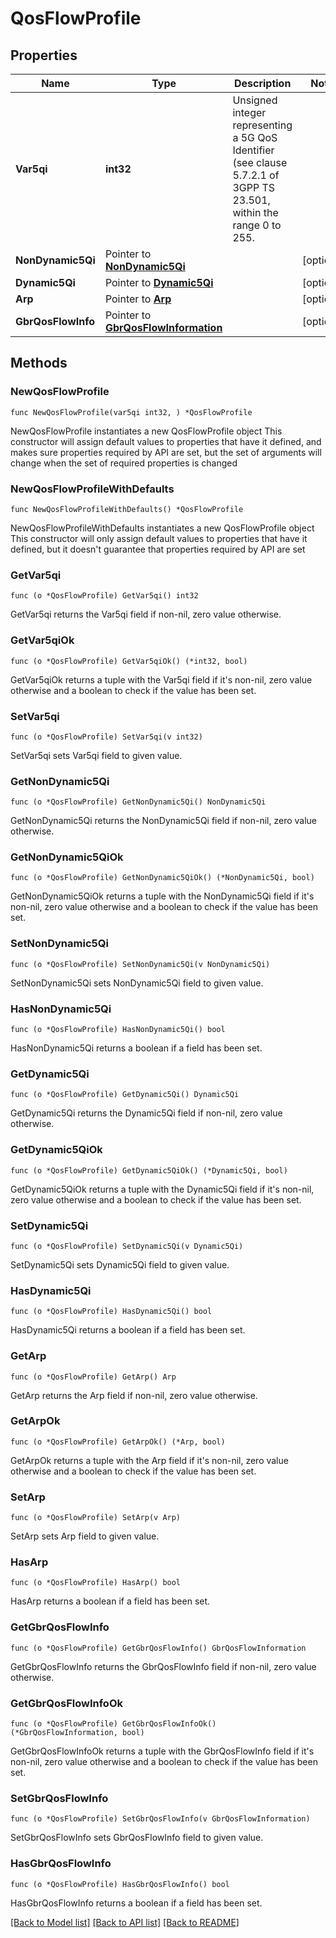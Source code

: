 # QosFlowProfile

## Properties

Name | Type | Description | Notes
------------ | ------------- | ------------- | -------------
**Var5qi** | **int32** | Unsigned integer representing a 5G QoS Identifier (see clause 5.7.2.1 of 3GPP TS 23.501, within the range 0 to 255.  | 
**NonDynamic5Qi** | Pointer to [**NonDynamic5Qi**](NonDynamic5Qi.md) |  | [optional] 
**Dynamic5Qi** | Pointer to [**Dynamic5Qi**](Dynamic5Qi.md) |  | [optional] 
**Arp** | Pointer to [**Arp**](Arp.md) |  | [optional] 
**GbrQosFlowInfo** | Pointer to [**GbrQosFlowInformation**](GbrQosFlowInformation.md) |  | [optional] 

## Methods

### NewQosFlowProfile

`func NewQosFlowProfile(var5qi int32, ) *QosFlowProfile`

NewQosFlowProfile instantiates a new QosFlowProfile object
This constructor will assign default values to properties that have it defined,
and makes sure properties required by API are set, but the set of arguments
will change when the set of required properties is changed

### NewQosFlowProfileWithDefaults

`func NewQosFlowProfileWithDefaults() *QosFlowProfile`

NewQosFlowProfileWithDefaults instantiates a new QosFlowProfile object
This constructor will only assign default values to properties that have it defined,
but it doesn't guarantee that properties required by API are set

### GetVar5qi

`func (o *QosFlowProfile) GetVar5qi() int32`

GetVar5qi returns the Var5qi field if non-nil, zero value otherwise.

### GetVar5qiOk

`func (o *QosFlowProfile) GetVar5qiOk() (*int32, bool)`

GetVar5qiOk returns a tuple with the Var5qi field if it's non-nil, zero value otherwise
and a boolean to check if the value has been set.

### SetVar5qi

`func (o *QosFlowProfile) SetVar5qi(v int32)`

SetVar5qi sets Var5qi field to given value.


### GetNonDynamic5Qi

`func (o *QosFlowProfile) GetNonDynamic5Qi() NonDynamic5Qi`

GetNonDynamic5Qi returns the NonDynamic5Qi field if non-nil, zero value otherwise.

### GetNonDynamic5QiOk

`func (o *QosFlowProfile) GetNonDynamic5QiOk() (*NonDynamic5Qi, bool)`

GetNonDynamic5QiOk returns a tuple with the NonDynamic5Qi field if it's non-nil, zero value otherwise
and a boolean to check if the value has been set.

### SetNonDynamic5Qi

`func (o *QosFlowProfile) SetNonDynamic5Qi(v NonDynamic5Qi)`

SetNonDynamic5Qi sets NonDynamic5Qi field to given value.

### HasNonDynamic5Qi

`func (o *QosFlowProfile) HasNonDynamic5Qi() bool`

HasNonDynamic5Qi returns a boolean if a field has been set.

### GetDynamic5Qi

`func (o *QosFlowProfile) GetDynamic5Qi() Dynamic5Qi`

GetDynamic5Qi returns the Dynamic5Qi field if non-nil, zero value otherwise.

### GetDynamic5QiOk

`func (o *QosFlowProfile) GetDynamic5QiOk() (*Dynamic5Qi, bool)`

GetDynamic5QiOk returns a tuple with the Dynamic5Qi field if it's non-nil, zero value otherwise
and a boolean to check if the value has been set.

### SetDynamic5Qi

`func (o *QosFlowProfile) SetDynamic5Qi(v Dynamic5Qi)`

SetDynamic5Qi sets Dynamic5Qi field to given value.

### HasDynamic5Qi

`func (o *QosFlowProfile) HasDynamic5Qi() bool`

HasDynamic5Qi returns a boolean if a field has been set.

### GetArp

`func (o *QosFlowProfile) GetArp() Arp`

GetArp returns the Arp field if non-nil, zero value otherwise.

### GetArpOk

`func (o *QosFlowProfile) GetArpOk() (*Arp, bool)`

GetArpOk returns a tuple with the Arp field if it's non-nil, zero value otherwise
and a boolean to check if the value has been set.

### SetArp

`func (o *QosFlowProfile) SetArp(v Arp)`

SetArp sets Arp field to given value.

### HasArp

`func (o *QosFlowProfile) HasArp() bool`

HasArp returns a boolean if a field has been set.

### GetGbrQosFlowInfo

`func (o *QosFlowProfile) GetGbrQosFlowInfo() GbrQosFlowInformation`

GetGbrQosFlowInfo returns the GbrQosFlowInfo field if non-nil, zero value otherwise.

### GetGbrQosFlowInfoOk

`func (o *QosFlowProfile) GetGbrQosFlowInfoOk() (*GbrQosFlowInformation, bool)`

GetGbrQosFlowInfoOk returns a tuple with the GbrQosFlowInfo field if it's non-nil, zero value otherwise
and a boolean to check if the value has been set.

### SetGbrQosFlowInfo

`func (o *QosFlowProfile) SetGbrQosFlowInfo(v GbrQosFlowInformation)`

SetGbrQosFlowInfo sets GbrQosFlowInfo field to given value.

### HasGbrQosFlowInfo

`func (o *QosFlowProfile) HasGbrQosFlowInfo() bool`

HasGbrQosFlowInfo returns a boolean if a field has been set.


[[Back to Model list]](../README.md#documentation-for-models) [[Back to API list]](../README.md#documentation-for-api-endpoints) [[Back to README]](../README.md)


